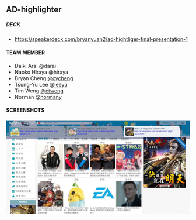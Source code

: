 ## AD-highlighter

##### DECK
- https://speakerdeck.com/bryanyuan2/ad-hightliger-final-presentation-1

#### TEAM MEMBER
- Daiki Arai @darai
- Naoko Hiraya @hiraya
- Bryan Cheng [@cycheng](https://github.com/bryanyuan2)
- Tsung-Yu Lee [@leeyu](https://github.com/dapudding)
- Tim Weng [@ctweng](https://github.com/ctweng)
- Norman [@normany](https://github.com/Normany)

#### SCREENSHOTS
![origin](https://raw.githubusercontent.com/bryanyuan2/ad-highlighter/master/screenshots/ad-highligher-1.jpg)
